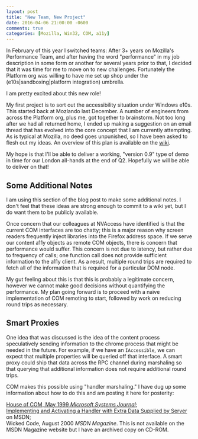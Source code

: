 ```yaml
---
layout: post
title: "New Team, New Project"
date: 2016-04-06 21:00:00 -0600
comments: true
categories: [Mozilla, Win32, COM, a11y]
---
```

In February of this year I switched teams: After 3+ years on Mozilla's 
Performance Team, and after having the word "performance" in my job description
in some form or another for several years prior to that, I decided that it was
time for me to move on to new challenges. Fortunately the Platform org was
willing to have me set up shop under the (e10s|sandboxing|platform integration)
umbrella.

I am pretty excited about this new role!

My first project is to sort out the accessibility situation under Windows e10s.
This started back at Mozlando last December. A number of engineers from across 
the Platform org, plus me, got together to brainstorm. Not too long after we had
all returned home, I ended up making a suggestion on an email thread that has
evolved into the core concept that I am currently attempting. As is typical at
Mozilla, no deed goes unpunished, so I have been asked to flesh out my ideas.
An overview of this plan is available on the [wiki](https://wiki.mozilla.org/Electrolysis/Accessibility/Windows).

My hope is that I'll be able to deliver a working, "version 0.9" type of demo 
in time for our London all-hands at the end of Q2. Hopefully we will be able to
deliver on that!

Some Additional Notes
---------------------

I am using this section of the blog post to make some additional notes. I don't
feel that these ideas are strong enough to commit to a wiki yet, but I do want 
them to be publicly available.

Once concern that our colleagues at NVAccess have identified is that the 
current COM interfaces are too chatty; this is a major reason why screen 
readers frequently inject libraries into the Firefox address space. If we serve
our content a11y objects as remote COM objects, there is concern that performance
would suffer. This concern is not due to latency, but rather due to frequency
of calls; one function call does not provide sufficient information to the a11y
client. As a result, multiple round trips are required to fetch all of the 
information that is required for a particular DOM node.

My gut feeling about this is that this is probably a legitimate concern, however
we cannot make good decisions without quantifying the performance. My plan going
forward is to proceed with a na&iuml;ve implementation of COM remoting to start,
followed by work on reducing round trips as necessary.

## Smart Proxies

One idea that was discussed is the idea of the content process speculatively 
sending information to the chrome process that might be needed in the future.
For example, if we have an `IAccessible`, we can expect that multiple properties
will be queried off that interface. A smart proxy could ship that data across
the RPC channel during marshaling so that querying that additional information
does not require additional round trips.

COM makes this possible using "handler marshaling." I have dug up some 
information about how to do this and am posting it here for posterity:

[House of COM, May 1999 *Microsoft Systems Journal*](https://www.microsoft.com/msj/0599/com/com0599.aspx);<br/>
[Implementing and Activating a Handler with Extra Data Supplied by Server](https://msdn.microsoft.com/en-us/library/windows/desktop/ms683786.aspx) on MSDN;<br/>
Wicked Code, August 2000 *MSDN Magazine*. This is not available on the MSDN Magazine website but I have an archived copy on CD-ROM.<br/>

